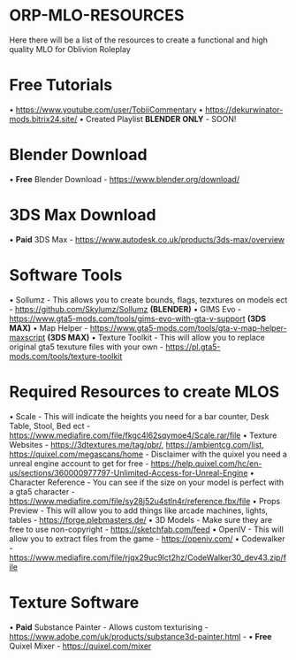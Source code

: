 # ORP-MLO-RESOURCES
Here there will be a list of the resources to create a functional and high quality MLO for Oblivion Roleplay

# Free Tutorials
• https://www.youtube.com/user/TobiiCommentary
• https://dekurwinator-mods.bitrix24.site/
• Created Playlist **BLENDER ONLY** - SOON!

# Blender Download
• **Free** Blender Download - https://www.blender.org/download/

# 3DS Max Download
• **Paid** 3DS Max - https://www.autodesk.co.uk/products/3ds-max/overview

# Software Tools
• Sollumz - This allows you to create bounds, flags, tezxtures on models ect - https://github.com/Skylumz/Sollumz **(BLENDER)**
• GIMS Evo - https://www.gta5-mods.com/tools/gims-evo-with-gta-v-support **(3DS MAX)**
• Map Helper - https://www.gta5-mods.com/tools/gta-v-map-helper-maxscript **(3DS MAX)**
• Texture Toolkit - This will allow you to replace original gta5 texuture files with your own - https://pl.gta5-mods.com/tools/texture-toolkit

# Required Resources to create MLOS
• Scale - This will indicate the heights you need for a bar counter, Desk Table, Stool, Bed ect - https://www.mediafire.com/file/fkgc4l62sqymoe4/Scale.rar/file
• Texture Websites - https://3dtextures.me/tag/pbr/,  https://ambientcg.com/list, https://quixel.com/megascans/home - Disclaimer with the quixel you need a unreal engine   account to get for free - https://help.quixel.com/hc/en-us/sections/360000977797-Unlimited-Access-for-Unreal-Engine
• Character Reference - You can see if the size on your model is perfect with a gta5 character - https://www.mediafire.com/file/sy28j52u4stln4r/reference.fbx/file
• Props Preview - This will allow you to add things like arcade machines, lights, tables - https://forge.plebmasters.de/
• 3D Models - Make sure they are free to use non-copyright - https://sketchfab.com/feed
• OpenIV - This will allow you to extract files from the game - https://openiv.com/ 
• Codewalker - https://www.mediafire.com/file/rjqx29uc9lct2hz/CodeWalker30_dev43.zip/file

# Texture Software
• **Paid** Substance Painter - Allows custom texturising - https://www.adobe.com/uk/products/substance3d-painter.html - 
• **Free** Quixel Mixer - https://quixel.com/mixer
